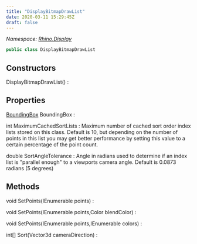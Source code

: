 ```yaml
---
title: "DisplayBitmapDrawList"
date: 2020-03-11 15:29:45Z
draft: false
---
```


*Namespace: [Rhino.Display](../)*

```cs
public class DisplayBitmapDrawList
```
## Constructors

DisplayBitmapDrawList()
: 
## Properties

[BoundingBox](/rhinocommon/rhino/geometry/boundingbox/) BoundingBox
: 

int MaximumCachedSortLists
: Maximum number of cached sort order index lists stored on this class.
     Default is 10, but depending on the number of points in this list you
     may get better performance by setting this value to a certain percentage
     of the point count.

double SortAngleTolerance
: Angle in radians used to determine if an index list is "parallel enough"
     to a viewports camera angle. Default is 0.0873 radians (5 degrees)
## Methods

void SetPoints(IEnumerable<Point3d> points)
: 

void SetPoints(IEnumerable<Point3d> points,Color blendColor)
: 

void SetPoints(IEnumerable<Point3d> points,IEnumerable<Color> colors)
: 

int[] Sort(Vector3d cameraDirection)
: 
